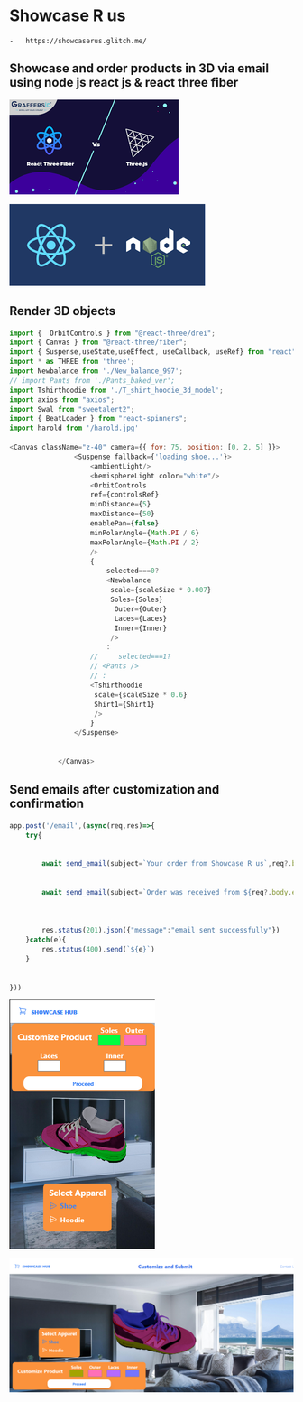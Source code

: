 # Showcase R us
    -   https://showcaserus.glitch.me/
## Showcase and order products in 3D via email using node js react js & react three fiber


![3 fiber](/reactthreefibre.png)




























![rnn](rnn.png)















## Render 3D objects 
```js
import {  OrbitControls } from "@react-three/drei";
import { Canvas } from "@react-three/fiber";
import { Suspense,useState,useEffect, useCallback, useRef} from "react";
import * as THREE from 'three';
import Newbalance from './New_balance_997';
// import Pants from './Pants_baked_ver';
import Tshirthoodie from './T_shirt_hoodie_3d_model';
import axios from "axios";
import Swal from "sweetalert2";
import { BeatLoader } from "react-spinners";
import harold from '/harold.jpg'

<Canvas className="z-40" camera={{ fov: 75, position: [0, 2, 5] }}>
                <Suspense fallback={'loading shoe...'}>
                    <ambientLight/>
                    <hemisphereLight color="white"/>
                    <OrbitControls
                    ref={controlsRef}
                    minDistance={5}       
                    maxDistance={50}     
                    enablePan={false}
                    minPolarAngle={Math.PI / 6}
                    maxPolarAngle={Math.PI / 2}
                    />
                    {
                        selected===0?
                        <Newbalance
                         scale={scaleSize * 0.007}
                         Soles={Soles}
                          Outer={Outer}
                          Laces={Laces}
                          Inner={Inner}
                         /> 
                        :
                    //     selected===1?
                    // <Pants />
                    // :
                    <Tshirthoodie
                     scale={scaleSize * 0.6}
                     Shirt1={Shirt1}
                     />
                    }
                </Suspense>

            
            </Canvas>
```

## Send emails after customization and confirmation

```js
app.post('/email',(async(req,res)=>{
    try{


        await send_email(subject=`Your order from Showcase R us`,req?.body.email,req?.body.name,req?.body.phone,req?.body.product,req?.body.product_parts)


        await send_email(subject=`Order was received from ${req?.body.email}`,owner_email,req?.body.name,req?.body.phone,req?.body.product,req?.body.product_parts)
     
    
    
        res.status(201).json({"message":"email sent successfully"})
    }catch(e){
        res.status(400).send(`${e}`)
    }


}))

```








![min screen](/shoe3dmin.png)



















![3D shoe](/3dshoe.png)

